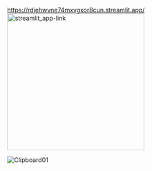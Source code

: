 https://rdjehwvne74mxvgxor8cun.streamlit.app/
<img width="317" alt="streamlit_app-link" src="https://github.com/user-attachments/assets/ae437b05-2677-41d6-a669-8b95d4da1efe" />

![Clipboard01](https://github.com/user-attachments/assets/8dcbd870-68b0-42a0-8c15-f276e2ab8e94)
